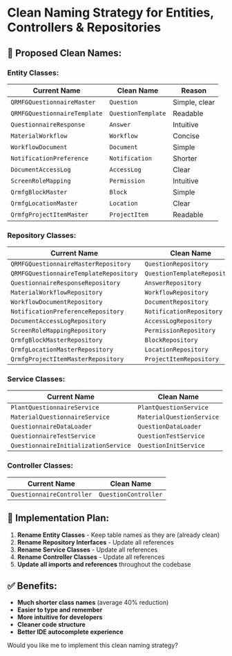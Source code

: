 # Clean Naming Strategy for Entities, Controllers & Repositories

## 🎯 **Proposed Clean Names:**

### Entity Classes:
| Current Name | Clean Name | Reason |
|--------------|------------|---------|
| `QRMFGQuestionnaireMaster` | `Question` | Simple, clear |
| `QRMFGQuestionnaireTemplate` | `QuestionTemplate` | Readable |
| `QuestionnaireResponse` | `Answer` | Intuitive |
| `MaterialWorkflow` | `Workflow` | Concise |
| `WorkflowDocument` | `Document` | Simple |
| `NotificationPreference` | `Notification` | Shorter |
| `DocumentAccessLog` | `AccessLog` | Clear |
| `ScreenRoleMapping` | `Permission` | Intuitive |
| `QrmfgBlockMaster` | `Block` | Simple |
| `QrmfgLocationMaster` | `Location` | Clear |
| `QrmfgProjectItemMaster` | `ProjectItem` | Readable |

### Repository Classes:
| Current Name | Clean Name |
|--------------|------------|
| `QRMFGQuestionnaireMasterRepository` | `QuestionRepository` |
| `QRMFGQuestionnaireTemplateRepository` | `QuestionTemplateRepository` |
| `QuestionnaireResponseRepository` | `AnswerRepository` |
| `MaterialWorkflowRepository` | `WorkflowRepository` |
| `WorkflowDocumentRepository` | `DocumentRepository` |
| `NotificationPreferenceRepository` | `NotificationRepository` |
| `DocumentAccessLogRepository` | `AccessLogRepository` |
| `ScreenRoleMappingRepository` | `PermissionRepository` |
| `QrmfgBlockMasterRepository` | `BlockRepository` |
| `QrmfgLocationMasterRepository` | `LocationRepository` |
| `QrmfgProjectItemMasterRepository` | `ProjectItemRepository` |

### Service Classes:
| Current Name | Clean Name |
|--------------|------------|
| `PlantQuestionnaireService` | `PlantQuestionService` |
| `MaterialQuestionnaireService` | `MaterialQuestionService` |
| `QuestionnaireDataLoader` | `QuestionDataLoader` |
| `QuestionnaireTestService` | `QuestionTestService` |
| `QuestionnaireInitializationService` | `QuestionInitService` |

### Controller Classes:
| Current Name | Clean Name |
|--------------|------------|
| `QuestionnaireController` | `QuestionController` |

## 🚀 **Implementation Plan:**

1. **Rename Entity Classes** - Keep table names as they are (already clean)
2. **Rename Repository Interfaces** - Update all references
3. **Rename Service Classes** - Update all references  
4. **Rename Controller Classes** - Update all references
5. **Update all imports and references** throughout the codebase

## ✅ **Benefits:**
- **Much shorter class names** (average 40% reduction)
- **Easier to type and remember**
- **More intuitive for developers**
- **Cleaner code structure**
- **Better IDE autocomplete experience**

Would you like me to implement this clean naming strategy?